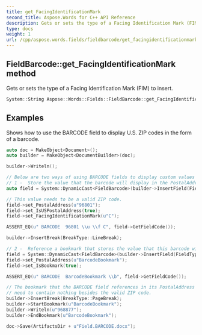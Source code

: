 ```yaml
---
title: get_FacingIdentificationMark
second_title: Aspose.Words for C++ API Reference
description: Gets or sets the type of a Facing Identification Mark (FIM) to insert.
type: docs
weight: 1
url: /cpp/aspose.words.fields/fieldbarcode/get_facingidentificationmark/
---
```

## FieldBarcode::get_FacingIdentificationMark method


Gets or sets the type of a Facing Identification Mark (FIM) to insert.

```cpp
System::String Aspose::Words::Fields::FieldBarcode::get_FacingIdentificationMark()
```


## Examples



Shows how to use the BARCODE field to display U.S. ZIP codes in the form of a barcode. 
```cpp
auto doc = MakeObject<Document>();
auto builder = MakeObject<DocumentBuilder>(doc);

builder->Writeln();

// Below are two ways of using BARCODE fields to display custom values as barcodes.
// 1 -  Store the value that the barcode will display in the PostalAddress property:
auto field = System::DynamicCast<FieldBarcode>(builder->InsertField(FieldType::FieldBarcode, true));

// This value needs to be a valid ZIP code.
field->set_PostalAddress(u"96801");
field->set_IsUSPostalAddress(true);
field->set_FacingIdentificationMark(u"C");

ASSERT_EQ(u" BARCODE  96801 \\u \\f C", field->GetFieldCode());

builder->InsertBreak(BreakType::LineBreak);

// 2 -  Reference a bookmark that stores the value that this barcode will display:
field = System::DynamicCast<FieldBarcode>(builder->InsertField(FieldType::FieldBarcode, true));
field->set_PostalAddress(u"BarcodeBookmark");
field->set_IsBookmark(true);

ASSERT_EQ(u" BARCODE  BarcodeBookmark \\b", field->GetFieldCode());

// The bookmark that the BARCODE field references in its PostalAddress property
// need to contain nothing besides the valid ZIP code.
builder->InsertBreak(BreakType::PageBreak);
builder->StartBookmark(u"BarcodeBookmark");
builder->Writeln(u"968877");
builder->EndBookmark(u"BarcodeBookmark");

doc->Save(ArtifactsDir + u"Field.BARCODE.docx");
```

